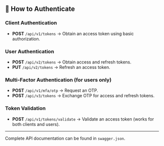 ## 🔐 How to Authenticate

### Client Authentication
- **POST** `/api/v1/tokens` → Obtain an access token using basic authorization.

### User Authentication
- **POST** `/api/v2/tokens` → Obtain access and refresh tokens.  
- **PUT** `/api/v2/tokens` → Refresh an access token.

### Multi-Factor Authentication (for users only)
- **POST** `/api/v1/mfa/otp` → Request an OTP.  
- **POST** `/api/v3/tokens` → Exchange OTP for access and refresh tokens.

### Token Validation
- **POST** `/api/v1/tokens/validate` → Validate an access token (works for both clients and users).

---

Complete API documentation can be found in `swagger.json`.
